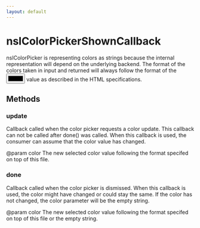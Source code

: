 ```yaml
---
layout: default
---
```


# nsIColorPickerShownCallback #

nsIColorPicker is representing colors as strings because the internal
representation will depend on the underlying backend.
The format of the colors taken in input and returned will always follow the
format of the <input type='color'> value as described in the HTML
specifications.


## Methods ##

### update ###

Callback called when the color picker requests a color update.
This callback can not be called after done() was called.
When this callback is used, the consumer can assume that the color value has
changed.

@param  color  The new selected color value following the format specifed on
               top of this file.


### done ###

Callback called when the color picker is dismissed.
When this callback is used, the color might have changed or could stay the
same.
If the color has not changed, the color parameter will be the empty string.

@param  color  The new selected color value following the format specifed on
               top of this file or the empty string.

